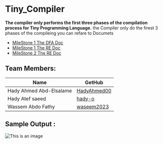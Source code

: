 # Tiny_Compiler
**The compiler only performs the first three phases of the compilation process for Tiny Programming Language.**
the Compiler only do the firest 3 phases of the compileing you can refare to Documets 
* [ MileStone 1 The DFA Doc](https://github.com/HadyAhmed00/Tiny_Compiler/blob/main/Docs/8%20-%20TINY%20DFAs.pdf)
* [ MileStone 1 The RE Doc](https://github.com/HadyAhmed00/Tiny_Compiler/blob/main/Docs/8%20-%20TINY%20Regular%20Expressions.pdf)
* [ MileStone 2 The RE Doc](https://github.com/HadyAhmed00/Tiny_Compiler/blob/main/Docs/8-Tyni%20CFG.pdf)
## Team Members:
|         Name  | GetHub |
| ------------- | ------------- |
| Hady Ahmed Abd-Elsalame  | [HadyAhmed00](https://github.com/HadyAhmed00)  |
| Hady Atef saeed  | [hady-o](https://github.com/hady-o)  |
| Wassem Abdo Fathy  |[waseem2023](https://github.com/waseem2023)  |

## Sample Output :


![This is an image](https://github.com/HadyAhmed00/Tiny_Compiler/blob/main/TestCases/Screenshot%202023-01-27%20175233.png)
